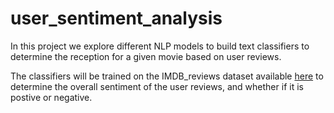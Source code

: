 # user_sentiment_analysis

In this project we explore different NLP models to build text classifiers to determine the reception for a given movie based on user reviews. 

The classifiers will be trained on the IMDB_reviews dataset available [here]([hshs](https://www.tensorflow.org/datasets/catalog/imdb_reviews)) to determine the overall sentiment of the user reviews, and whether if it is postive or negative.

